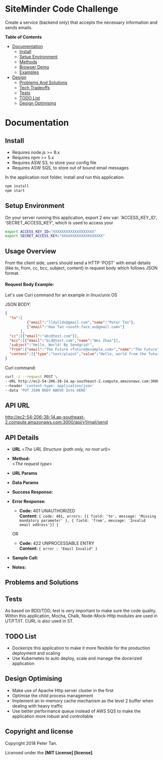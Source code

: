 # SiteMinder Code Challenge

Create a service (backend only) that accepts the necessary information and sends emails.


__Table of Contents__

- [Documentation](#documentation)
  - [Install](##install)
  - [Setup Environment](##setup-environment)
  - [Methods](#methods)
  - [Browser Demo](#browser-demo)
  - [Examples](https://github.com/mailgun/mailgun-js/tree/c379f79ea2a2e0f825103751a3a102d8bdd3dd1b/example)
- [Design](#design)
  - [Problems And Solutions](##problems-and-solutions)
  - [Tech Tradeoffs](##tech-tradeoffs)
  - [Tests](#tests)
  - [TODO List](##todo-list)
  - [Design Optimising](##design-optimising)

# Documentation
## Install
- Requires node.js >= 8.x
- Requires npm >= 5.x
- Requires ASW S3, to store your config file
- Requires ASW SQS, to store out of bound email messages

In the application root folder, install and run this application:

```sh
npm install
npm start
```
## Setup Environment

On your server running this application, export 2 env var: 'ACCESS_KEY_ID', 'SECRET_ACCESS_KEY', which is used to access your
```sh
export ACCESS_KEY_ID="XXXXXXXXXXXXXXXXXXX"
export SECRET_ACCESS_KEY="XXXXXXXXXXXXXXXXXXX"
```

## Usage Overview
From the client side, users should send a HTTP 'POST' with email details (like to, from, cc, bcc, subject, content) in request body which follows JSON format.

#### Request Body Example:

Let's use Curl command for an example in linux/unix OS

JSON BODY:
```json
{
  "to":[
          {"email":"lldylldx@gmail.com","name":"Peter Tan"},
          {"email":"Hao Tan <south.face.au@gmail.com>"}
       ],
  "cc":[{"email":"abc@test.com"}],
  "bcc":[{"email":"bcd@test.com","name":"Wei Zhao"}],
  "subject":"Hello, World! By Sendgrid!",
  "from":{"email":"The Future <future@example.com>","name":"The Future"},
  "content":[{"type":"text/plaint","value":"Hello, world from the future!"}]
}
```

Curl command:

```sh
curl -i --request POST \
--URL http://ec2-54-206-38-14.ap-southeast-2.compute.amazonaws.com:3000/api/v1/mail/send
--header 'content-type: application/json'
--data 'PUT JSON BODY ABOVE Into HERE'
```
## API URL

http://ec2-54-206-38-14.ap-southeast-2.compute.amazonaws.com:3000/api/v1/mail/send

## API Details
* **URL**
  <_The URL Structure (path only, no root url)_>

* **Method:**    
    <_The request type_>
* **URL Params**

* **Data Params**

* **Success Response:**

* **Error Response:**
  * **Code:** 401 UNAUTHORIZED <br />
  **Content:**
  `{ code: 401,
    errors: [{
      field: 'to',
      message: 'Missing mandatory parameter'
    },
    {
      field: 'from',
      message: 'Invalid email address'}] }`

  OR

  * **Code:** 422 UNPROCESSABLE ENTRY <br />
    **Content:** `{ error : "Email Invalid" }`

* **Sample Call:**

* **Notes:**

## Problems and Solutions


## Tests
As based on BDD/TDD, test is very important to make sure the code quality. Within this application, Mocha, Chalk, Node-Mock-Http modules are used in UT/FT/IT. CURL is also used in ST.

## TODO List
* Dockerize this application to make it more flexibile for the production deployment and scaling
* Use Kubernetes to auto deploy, scale and manage the docerized application


## Design Optimising
* Make use of Apache Http server cluster in the first
* Optimise the child process management
* Implement an in-memory cache mechanism as the level 2 buffer when dealing with heavy traffic
* Use better performance queue instead of AWS SQS to make the application more robust and controllable


## Copyright and license

Copyright 2018 Peter Tan.

Licensed under the **[MIT License] [license]**.
